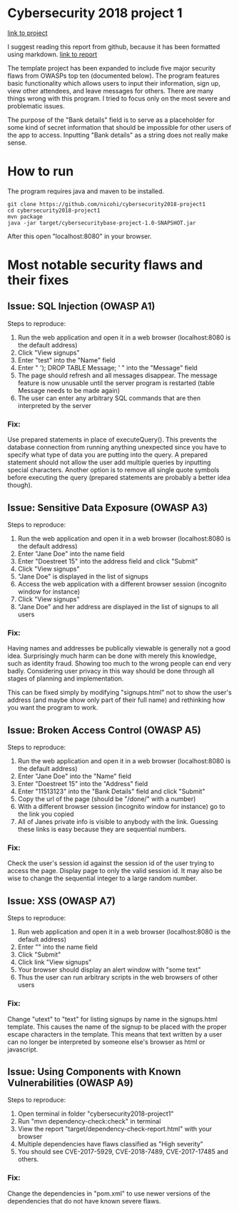 # Cybersecurity 2018 project 1
[link to project](https://github.com/nicohi/cybersecurity2018-project1)

I suggest reading this report from github, because it has been formatted using markdown.
[link to report](https://github.com/nicohi/cybersecurity2018-project1/blob/master/REPORT.md)

The template project has been expanded to include five major security flaws from OWASPs top ten (documented below).
The program features basic functionality which allows users to input their information, sign up, view other attendees, and leave messages for others.
There are many things wrong with this program. I tried to focus only on the most severe and problematic issues. 

The purpose of the "Bank details" field is to serve as a placeholder for some kind of secret information that should be impossible for other users of the app to access. Inputting "Bank details" as a string does not really make sense.

# How to run
The program requires java and maven to be installed.
```
git clone https://github.com/nicohi/cybersecurity2018-project1
cd cybersecurity2018-project1
mvn package
java -jar target/cybersecuritybase-project-1.0-SNAPSHOT.jar
```
After this open "localhost:8080" in your browser.

# Most notable security flaws and their fixes

## Issue: SQL Injection (OWASP A1)
Steps to reproduce:
1. Run the web application and open it in a web browser (localhost:8080 is the default address)
2. Click "View signups"
3. Enter "test" into the "Name" field
4. Enter " '); DROP TABLE Message; ' " into the "Message" field
5. The page should refresh and all messages disappear. The message feature is now unusable until the server program is restarted (table Message needs to be made again)
6. The user can enter any arbitrary SQL commands that are then interpreted by the server

### Fix:
Use prepared statements in place of executeQuery(). This prevents the database connection from running anything unexpected since you have to specify what type of data you are putting into the query.
A prepared statement should not allow the user add multiple queries by inputting special characters.
Another option is to remove all single quote symbols before executing the query (prepared statements are probably a better idea though).


## Issue: Sensitive Data Exposure (OWASP A3)
Steps to reproduce:
1. Run the web application and open it in a web browser (localhost:8080 is the default address)
2. Enter "Jane Doe" into the name field
3. Enter "Doestreet 15" into the address field and click "Submit"
4. Click "View signups"
5. "Jane Doe" is displayed in the list of signups
6. Access the web application with a different browser session (incognito window for instance)
7. Click "View signups"
8. "Jane Doe" and her address are displayed in the list of signups to all users

### Fix:
Having names and addresses be publically viewable is generally not a good idea. Surprisingly much harm can be done with merely this knowledge, such as identity fraud.
Showing too much to the wrong people can end very badly.
Considering user privacy in this way should be done through all stages of planning and implementation.

This can be fixed simply by modifying "signups.html" not to show the user's address (and maybe show only part of their full name) and rethinking how you want the program to work.

## Issue: Broken Access Control (OWASP A5)
Steps to reproduce:
1. Run the web application and open it in a web browser (localhost:8080 is the default address)
2. Enter "Jane Doe" into the "Name" field
3. Enter "Doestreet 15" into the "Address" field
4. Enter "11513123" into the "Bank Details" field and click "Submit"
5. Copy the url of the page (should be "/done/" with a number)
6. With a different browser session (incognito window for instance) go to the link you copied
7. All of Janes private info is visible to anybody with the link. Guessing these links is easy because they are sequential numbers.

### Fix:
Check the user's session id against the session id of the user trying to access the page. Display page to only the valid session id.
It may also be wise to change the sequential integer to a large random number.

## Issue: XSS (OWASP A7)
Steps to reproduce:
1. Run web application and open it in a web browser (localhost:8080 is the default address)
2. Enter "</span><script>alert("some text")</script>" into the name field
3. Click "Submit"
4. Click link "View signups"
5. Your browser should display an alert window with "some text"
6. Thus the user can run arbitrary scripts in the web browsers of other users

### Fix:
Change "utext" to "text" for listing signups by name in the signups.html template.
This causes the name of the signup to be placed with the proper escape characters in the template. This means that text written by a user can no longer be interpreted by someone else's browser as html or javascript.

## Issue: Using Components with Known Vulnerabilities (OWASP A9)
Steps to reproduce:
1. Open terminal in folder "cybersecurity2018-project1"
2. Run "mvn dependency-check:check" in terminal
3. View the report "target/dependency-check-report.html" with your browser
4. Multiple dependencies have flaws classified as "High severity" 
5. You should see CVE-2017-5929, CVE-2018-7489, CVE-2017-17485 and others.

### Fix:
Change the dependencies in "pom.xml" to use newer versions of the dependencies that do not have known severe flaws.
